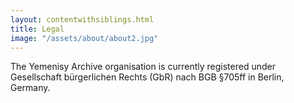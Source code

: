 ```yaml
---
layout: contentwithsiblings.html
title: Legal
image: "/assets/about/about2.jpg"
---
```


 The Yemenisy Archive organisation is currently registered under Gesellschaft bürgerlichen Rechts (GbR) nach BGB §705ff in Berlin, Germany.
